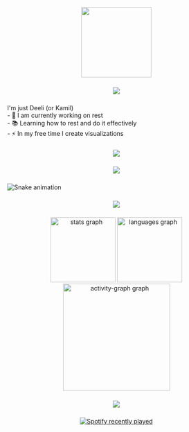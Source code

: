 <div align="center">
  <img height="162" src="https://camo.githubusercontent.com/aa7689bbfebd21b430d66d3018fe6bb2f62f96977c8858a36dec75787c17016f/68747470733a2f2f692e696d6775722e636f6d2f504b3834636b6d2e706e67" />
</div>

###

<div align="center">
  <img src="https://i.imgur.com/LYINYDL.png" style="max-height: 30px; width: auto;" />
</div>

###

<p align="left">I'm just Deeli (or Kamil)<br>- 🔭 I am currently working on rest<br>- 📚 Learning how to rest and do it effectively<br>- ⚡ In my free time I create visualizations</p>

###

<div align="center">
  <img src="https://i.imgur.com/b4wKa0y.png" style="max-height: 73px; width: auto;" />
</div>

###

<div align="center">
  <img src="https://i.imgur.com/x0a775g.png" style="max-height: 30px; width: auto;" />
</div>

###

<img src="https://raw.githubusercontent.com/itsmedeli/itsmedeli/output/snake.svg" alt="Snake animation" />

###

<div align="center">
  <img src="https://i.imgur.com/lEWmpOH.png" style="max-height: 30px; width: auto;" />
</div>

###

<div align="center">
  <img src="https://github-readme-stats.vercel.app/api?username=itsmedeli&hide_title=false&hide_rank=false&show_icons=true&include_all_commits=true&count_private=true&disable_animations=false&theme=dark&locale=en&hide_border=true&order=1" height="150" alt="stats graph" />
  <img src="https://github-readme-stats.vercel.app/api/top-langs?username=itsmedeli&locale=en&hide_title=false&layout=compact&card_width=320&langs_count=5&theme=dark&hide_border=true&order=2" height="150" alt="languages graph" />
  <img src="https://github-readme-activity-graph.vercel.app/graph?username=itsmedeli&radius=16&area=true&order=5&hide_border=true&bg_color=151515&color=e5e5e5" height="247" alt="activity-graph graph" />
</div>

###

<div align="center">
  <img src="https://i.imgur.com/5FxPFrf.png" style="max-height: 30px; width: auto;" />
</div>

###

<div align="center">
  <a href="https://open.spotify.com/user/8kxhhehc02zb4wfww5x1eguhf">
    <img src="https://spotify-recently-played-readme.vercel.app/api?user=8kxhhehc02zb4wfww5x1eguhf&count=5" alt="Spotify recently played" />
  </a>
</div>
